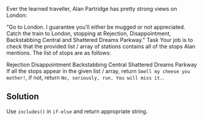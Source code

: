 Ever the learned traveller, Alan Partridge has pretty strong views on London:

"Go to London. I guarantee you'll either be mugged or not appreciated.
Catch the train to London, stopping at Rejection, Disappointment, Backstabbing Central and Shattered Dreams Parkway."
Task
Your job is to check that the provided list / array of stations contains all of the stops Alan mentions. The list of stops are as follows:

Rejection
Disappointment
Backstabbing Central
Shattered Dreams Parkway
If all the stops appear in the given list / array, return `Smell my cheese you mother!`, if not, return `No, seriously, run. You will miss it.`.

## Solution
Use `includes()` in `if-else` and return appropriate string.
